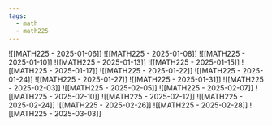 ```yaml
---
tags:
  - math
  - math225
---
```

![[MATH225 - 2025-01-06]]
![[MATH225 - 2025-01-08]]
![[MATH225 - 2025-01-10]]
![[MATH225 - 2025-01-13]]
![[MATH225 - 2025-01-15]]
![[MATH225 - 2025-01-17]]
![[MATH225 - 2025-01-22]]
![[MATH225 - 2025-01-24]]
![[MATH225 - 2025-01-27]]
![[MATH225 - 2025-01-31]]
![[MATH225 - 2025-02-03]]
![[MATH225 - 2025-02-05]]
![[MATH225 - 2025-02-07]]
![[MATH225 - 2025-02-10]]
![[MATH225 - 2025-02-12]]
![[MATH225 - 2025-02-24]]
![[MATH225 - 2025-02-26]]
![[MATH225 - 2025-02-28]]
![[MATH225 - 2025-03-03]]
